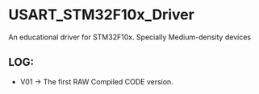 # USART_STM32F10x_Driver
An educational driver for STM32F10x. Specially Medium-density devices
## LOG:
- V01 -> The first RAW Compiled CODE version.

